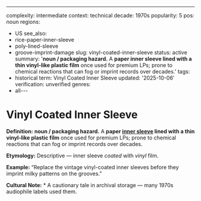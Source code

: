 ---
complexity: intermediate
context: technical
decade: 1970s
popularity: 5
pos: noun
regions:
- US
see_also:
- rice-paper-inner-sleeve
- poly-lined-sleeve
- groove-imprint-damage
slug: vinyl-coated-inner-sleeve
status: active
summary: '**noun / packaging hazard.** A **paper inner sleeve lined with a thin vinyl-like
  plastic film** once used for premium LPs; prone to chemical reactions that can fog
  or imprint records over decades.'
tags:
- historical
term: Vinyl Coated Inner Sleeve
updated: '2025-10-06'
verification: unverified
genres:
- all---

# Vinyl Coated Inner Sleeve

**Definition:** **noun / packaging hazard.** A **paper [inner sleeve](../i/inner-sleeve.md) lined with a thin vinyl-like plastic film** once used for premium LPs; prone to chemical reactions that can fog or imprint records over decades.

**Etymology:** Descriptive — inner sleeve *coated* with *vinyl* film.

**Example:** “Replace the vintage vinyl-coated inner sleeves before they imprint milky patterns on the grooves.”

**Cultural Note:** * A cautionary tale in archival storage — many 1970s audiophile labels used them.

